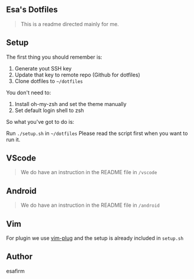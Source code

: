 ## Esa's Dotfiles

> This is a readme directed mainly for me.

## Setup

The first thing you should remember is:

1. Generate yout SSH key
2. Update that key to remote repo (Github for dotfiles)
3. Clone dotfiles to `~/dotfiles`

You don't need to:

1. Install oh-my-zsh and set the theme manually
2. Set default login shell to zsh 


So what you've got to do is:

Run `./setup.sh` in `~/dotfiles`
Please read the script first when you want to run it. 

## VScode 

> We do have an instruction in the README file in `/vscode` 

## Android 

> We do have an instruction in the README file in `/android` 

## Vim

For plugin we use [vim-plug](https://github.com/junegunn/vim-plug) and the setup is already included in `setup.sh`

## Author

esafirm 